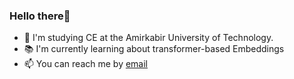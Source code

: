 ### Hello there👋

- 🏫 I'm studying CE at the Amirkabir University of Technology. 
- 📚 I'm currently learning about transformer-based Embeddings 
- 📫 You can reach me by [email](mailto:mjavad.ardestani00@gmail.com)

